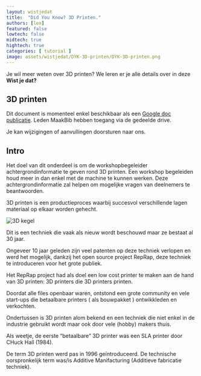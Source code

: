 ```yaml
---
layout: wistjedat
title:  "Did You Know? 3D Printen."
authors: [len]
featured: false
lowtech: false
midtech: true
hightech: true
categories: [ tutorial ]
image: assets/wistjedat/DYK-3D-printen/DYK-3D-printen.png
---
```


Je wil meer weten over 3D printen? We leren er je alle details over in deze __Wist je dat?__

## 3D printen

Dit document is momenteel enkel beschikbaar als een 
<a href="https://docs.google.com/document/d/e/2PACX-1vTdpG3hB1zBGy-JLD-4iYop8BpCYNpn9grKuR62ac40lQkqTkt35iZ8_HNLbDCkw_A8bYNm848Bz6ce/pub" target="_blank">Google doc publicatie</a>. Leden MaakBib hebben toegang via de gedeelde drive.

Je kan wijzigingen of aanvullingen doorsturen naar ons.

## Intro

Het doel van dit onderdeel is om de workshopbegeleider achtergrondinformatie te geven rond 3D printen. 
Een workshop begeleiden houd meer in dan enkel met de machine te kunnen werken. 
Deze achtergrondinformatie zal helpen om mogelijke vragen van deelnemers te beantwoorden.

3D printen is een productieproces waarbij succesvol verschillende lagen materiaal op elkaar worden gehecht.

![3D kegel]({{site.baseurl}}/assets/wistjedat/DYK-3D-printen/3dprint01.jpg)

Dit is een techniek die vaak als nieuw wordt beschouwd maar ze bestaat al 30 jaar. 

Ongeveer 10 jaar geleden zijn veel patenten op deze techniek verlopen en werd het mogelijk, dankzij het open source project RepRap, deze techniek te introduceren voor het grote publiek.

Het RepRap project had als doel een low cost printer te maken aan de hand van 3D printen: 3D printers die 3D printers printen. 

Doordat alle files openbaar waren, ontstond een grote community en vele start-ups die betaalbare printers ( als bouwpakket ) ontwikkleden en verkochten.

Ondertussen is 3D printen alom bekend en een techniek die niet enkel in de industrie gebruikt wordt maar ook door vele (hobby) makers thuis.

Als weetje, de eerste “betaalbare” 3D printer was een SLA printer door CHuck Hall (1984).

De term 3D printen werd pas in 1996 geïntroduceerd. De technische oorspronkelijk term was/is Additive Manifacturing (Additieve fabricatie techniek).

